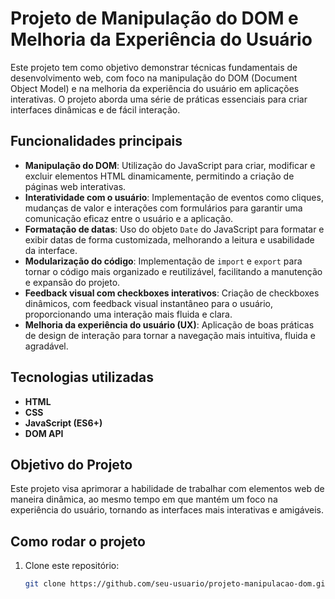 # Projeto de Manipulação do DOM e Melhoria da Experiência do Usuário

Este projeto tem como objetivo demonstrar técnicas fundamentais de desenvolvimento web, com foco na manipulação do DOM (Document Object Model) e na melhoria da experiência do usuário em aplicações interativas. O projeto aborda uma série de práticas essenciais para criar interfaces dinâmicas e de fácil interação.

## Funcionalidades principais

- **Manipulação do DOM**: Utilização do JavaScript para criar, modificar e excluir elementos HTML dinamicamente, permitindo a criação de páginas web interativas.
- **Interatividade com o usuário**: Implementação de eventos como cliques, mudanças de valor e interações com formulários para garantir uma comunicação eficaz entre o usuário e a aplicação.
- **Formatação de datas**: Uso do objeto `Date` do JavaScript para formatar e exibir datas de forma customizada, melhorando a leitura e usabilidade da interface.
- **Modularização do código**: Implementação de `import` e `export` para tornar o código mais organizado e reutilizável, facilitando a manutenção e expansão do projeto.
- **Feedback visual com checkboxes interativos**: Criação de checkboxes dinâmicos, com feedback visual instantâneo para o usuário, proporcionando uma interação mais fluida e clara.
- **Melhoria da experiência do usuário (UX)**: Aplicação de boas práticas de design de interação para tornar a navegação mais intuitiva, fluida e agradável.

## Tecnologias utilizadas

- **HTML**
- **CSS**
- **JavaScript (ES6+)**
- **DOM API**

## Objetivo do Projeto

Este projeto visa aprimorar a habilidade de trabalhar com elementos web de maneira dinâmica, ao mesmo tempo em que mantém um foco na experiência do usuário, tornando as interfaces mais interativas e amigáveis.

## Como rodar o projeto

1. Clone este repositório:
   ```bash
   git clone https://github.com/seu-usuario/projeto-manipulacao-dom.git
